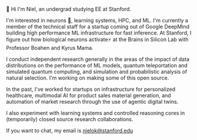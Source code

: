 👋 Hi I'm Niel, an undergrad studying EE at Stanford. 

I'm interested in neurons 🧠, learning systems, HPC, and ML. I'm currently a member of the technical staff for a startup coming out of Google DeepMind building high performance ML infrastructure for fast inference. At Stanford, I figure out how biological neurons activate⚡️ at the Brains in Silicon Lab with Professor Boahen and Kyrus Mama. 

I conduct independent research generally in the areas of the impact of data distributions on the performance of ML models, quantum teleportation and simulated quantum computing, and simulation and probabilistic analysis of natural selection. I'm working on making some of this open source.

In the past, I've worked for startups on infrastructure for personalized healthcare, multimodal AI for product sales material generation, and automation of market research through the use of agentic digital twins.  

I also experiment with learning systems and controlled reasoning cores in (temporarily) closed source research collaborations. 

If you want to chat, my email is nielok@stanford.edu
<!--
**NielOk/NielOk** is a ✨ _special_ ✨ repository because its `README.md` (this file) appears on your GitHub profile.

Here are some ideas to get you started:

- 🔭 I’m currently working on ...
- 🌱 I’m currently learning ...
- 👯 I’m looking to collaborate on ...
- 🤔 I’m looking for help with ...
- 💬 Ask me about ...
- 📫 How to reach me: ...
- 😄 Pronouns: ...
- ⚡ Fun fact: ...
-->
